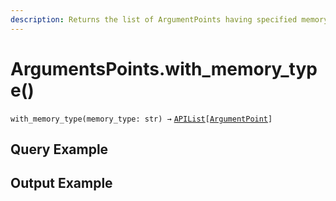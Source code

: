 ```yaml
---
description: Returns the list of ArgumentPoints having specified memory type.
---
```


# ArgumentsPoints.with\_memory\_type()

`with_memory_type(memory_type: str) →` [`APIList`](../../iterables/apilist.md)`[`[`ArgumentPoint`](../argumentpoint.md)`]`



## Query Example



## Output Example

